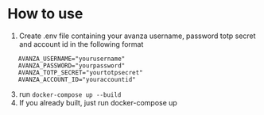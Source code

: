 # How to use
 1. Create .env file containing your avanza username, password totp secret and account id in the following format
 ```
    AVANZA_USERNAME="yourusername"
    AVANZA_PASSWORD="yourpassword"
    AVANZA_TOTP_SECRET="yourtotpsecret"
    AVANZA_ACCOUNT_ID="youraccountid"
 ```
 3. run ```docker-compose up --build```
 4. If you already built, just run docker-compose up
